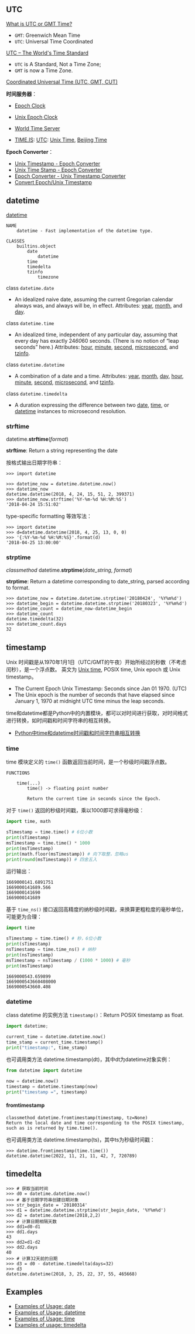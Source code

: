 
## UTC

[What is UTC or GMT Time?](https://www.nhc.noaa.gov/aboututc.shtml)

- `GMT`: Greenwich Mean Time
- `UTC`: Universal Time Coordinated

[UTC – The World's Time Standard](https://www.timeanddate.com/time/aboututc.html)

- `UTC` is A Standard, Not a Time Zone;  
- `GMT` is now a Time Zone.  

[Coordinated Universal Time (UTC, GMT, CUT)](https://www.techtarget.com/whatis/definition/Coordinated-Universal-Time-UTC-GMT-CUT)

**时间服务器**：

- [Epoch Clock](https://www.epoch101.com/epochclock)  
- [Unix Epoch Clock](https://www.epochconverter.com/clock)  

- [World Time Server](https://www.worldtimeserver.com/)  
- [TIME.IS](https://time.is/): [UTC](https://time.is/UTC): [Unix Time](https://time.is/Unix_time), [Beijing Time](https://time.is/zh/Beijing)  

**Epoch Converter**：

- [Unix Timestamp - Epoch Converter](https://unixtime.org/)  
- [Unix Time Stamp - Epoch Converter](https://www.unixtimestamp.com/)  
- [Epoch Converter - Unix Timestamp Converter](https://www.epochconverter.com/)  
- [Convert Epoch/Unix Timestamp](https://www.epoch101.com/#epochConvertToReadable-Container)  

## datetime

[datetime](https://docs.python.org/3/library/datetime.html)  

```
NAME
    datetime - Fast implementation of the datetime type.

CLASSES
    builtins.object
        date
            datetime
        time
        timedelta
        tzinfo
            timezone
```

class `datetime.date`

- An idealized naive date, assuming the current Gregorian calendar always was, and always will be, in effect. Attributes: [year](https://docs.python.org/3/library/datetime.html#datetime.date.year), [month](https://docs.python.org/3/library/datetime.html#datetime.date.month), and [day](https://docs.python.org/3/library/datetime.html#datetime.date.day).

class `datetime.time`

- An idealized time, independent of any particular day, assuming that every day has exactly 24*60*60 seconds. (There is no notion of “leap seconds” here.) Attributes: [hour](https://docs.python.org/3/library/datetime.html#datetime.time.hour), [minute](https://docs.python.org/3/library/datetime.html#datetime.time.minute), [second](https://docs.python.org/3/library/datetime.html#datetime.time.second), [microsecond](https://docs.python.org/3/library/datetime.html#datetime.time.microsecond), and [tzinfo](https://docs.python.org/3/library/datetime.html#datetime.time.tzinfo).

class `datetime.datetime`

- A combination of a date and a time. Attributes: [year](https://docs.python.org/3/library/datetime.html#datetime.datetime.year), [month](https://docs.python.org/3/library/datetime.html#datetime.datetime.month), [day](https://docs.python.org/3/library/datetime.html#datetime.datetime.day), [hour](https://docs.python.org/3/library/datetime.html#datetime.datetime.hour), [minute](https://docs.python.org/3/library/datetime.html#datetime.datetime.minute), [second](https://docs.python.org/3/library/datetime.html#datetime.datetime.second), [microsecond](https://docs.python.org/3/library/datetime.html#datetime.datetime.microsecond), and [tzinfo](https://docs.python.org/3/library/datetime.html#datetime.datetime.tzinfo).

class `datetime.timedelta`

- A duration expressing the difference between two [date](https://docs.python.org/3/library/datetime.html#datetime.date), [time](https://docs.python.org/3/library/datetime.html#datetime.time), or [datetime](https://docs.python.org/3/library/datetime.html#datetime.datetime) instances to microsecond resolution.

### strftime

datetime.**strftime**(*format*)

**strftime**: Return a string representing the date

按格式输出日期字符串：

```shell
>>> import datetime

>>> datetime_now = datetime.datetime.now()
>>> datetime_now
datetime.datetime(2018, 4, 24, 15, 51, 2, 399371)
>>> datetime_now.strftime('%Y-%m-%d %H:%M:%S')
'2018-04-24 15:51:02'
```

type-specific formatting 等效写法：

```shell
>>> import datetime
>>> d=datetime.datetime(2018, 4, 25, 13, 0, 0)
>>> '{:%Y-%m-%d %H:%M:%S}'.format(d)
'2018-04-25 13:00:00'
```

### strptime

*classmethod* datetime.**strptime**(*date_string*, *format*)

**strptime**: Return a datetime corresponding to date_string, parsed according to format.

```shell
>>> datetime_now = datetime.datetime.strptime('20180424', '%Y%m%d')
>>> datetime_begin = datetime.datetime.strptime('20180323', '%Y%m%d')
>>> datetime_count = datetime_now-datetime_begin
>>> datetime_count
datetime.timedelta(32)
>>> datetime_count.days
32
```

## timestamp

Unix 时间戳是从1970年1月1日（UTC/GMT的午夜）开始所经过的秒数（不考虑闰秒），是一个浮点数。
英文为 [Unix time](https://en.wikipedia.org/wiki/Unix_time), POSIX time, Unix epoch 或 Unix timestamp。

- The Current Epoch Unix Timestamp: Seconds since Jan 01 1970. (UTC)
- The Unix epoch is the number of seconds that have elapsed since January 1, 1970 at midnight UTC time minus the leap seconds.

time和datetime都是Python中的内置模块，都可以对时间进行获取，对时间格式进行转换，如时间戳和时间字符串的相互转换。

- [Python中time和datetime时间戳和时间字符串相互转换](https://blog.csdn.net/weixin_43790276/article/details/90674297)

### time

time 模块定义的 `time()` 函数返回当前时间，是一个秒级时间戳浮点数。

```Shell
FUNCTIONS

    time(...)
        time() -> floating point number

        Return the current time in seconds since the Epoch.
```

对于 `time()` 返回的秒级时间戳，乘以1000即可求得毫秒级：

```Python
import time, math

sTimestamp = time.time() # 6位小数
print(sTimestamp)
msTimestamp = time.time() * 1000
print(msTimestamp)
print(math.floor(msTimestamp)) # 向下取整，忽略us
print(round(msTimestamp)) # 四舍五入
```

运行输出：

```
1669000141.6891751
1669000141689.566
1669000141690
1669000141689
```

基于 `time_ns()` 接口返回高精度的纳秒级时间戳，来换算更粗粒度的毫秒单位，可能更为合理：

```Python
import time

sTimestamp = time.time() # 秒，6位小数
print(sTimestamp)
nsTimestamp = time.time_ns() # 纳秒
print(nsTimestamp)
msTimestamp = nsTimestamp / (1000 * 1000) # 毫秒
print(msTimestamp)
```

```
1669000543.659899
1669000543660408000
1669000543660.408
```

### datetime

class datetime 的实例方法 `timestamp()`：Return POSIX timestamp as float.

```Python
import datetime;

current_time = datetime.datetime.now()
time_stamp = current_time.timestamp()
print("timestamp:", time_stamp)
```

也可调用类方法 datetime.timestamp(dt)，其中dt为datetime对象实例：

```Python
from datetime import datetime

now = datetime.now()
timestamp = datetime.timestamp(now)
print("timestamp =", timestamp)
```

#### fromtimestamp

```
classmethod datetime.fromtimestamp(timestamp, tz=None)
Return the local date and time corresponding to the POSIX timestamp, such as is returned by time.time(). 
```

也可调用类方法 datetime.timestamp(ts)，其中ts为秒级时间戳：

```Shell
>>> datetime.fromtimestamp(time.time())
datetime.datetime(2022, 11, 21, 11, 42, 7, 720789)
```

## timedelta

```shell
>>> # 获取当前时间
>>> d0 = datetime.datetime.now()
>>> # 基于日期字符串创建日期对象
>>> str_begin_date = '20180314'
>>> d1 = datetime.datetime.strptime(str_begin_date, '%Y%m%d')
>>> d2 = datetime.datetime(2018,2,2)
>>> # 计算日期相隔天数
>>> dd1=d0-d1
>>> dd1.days
43
>>> dd2=d1-d2
>>> dd2.days
40
>>> # 计算32天前的日期
>>> d3 = d0 - datetime.timedelta(days=32)
>>> d3
datetime.datetime(2018, 3, 25, 22, 37, 55, 465668)
```

## Examples

- [Examples of Usage: date](https://docs.python.org/3/library/datetime.html#examples-of-usage-date)
- [Examples of Usage: datetime](https://docs.python.org/3/library/datetime.html#examples-of-usage-datetime)
- [Examples of Usage: time](https://docs.python.org/3/library/datetime.html#examples-of-usage-time)
- [Examples of usage: timedelta](https://docs.python.org/3/library/datetime.html#examples-of-usage-timedelta)